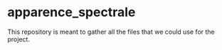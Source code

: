 # apparence_spectrale
This repository is meant to gather all the files that we could use for the project.
